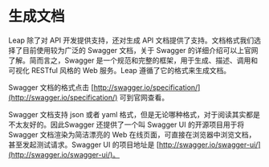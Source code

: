 # 生成文档

Leap 除了对 API 开发提供支持，还对生成 API 文档提供了支持。文档格式我们选择了目前使用较为广泛的 Swagger 文档，关于 Swagger 的详细介绍可以上官网了解。简而言之，Swagger 是一个规范和完整的框架，用于生成、描述、调用和可视化 RESTful 风格的 Web 服务。Leap 遵循了它的格式来生成文档。

Swagger 文档的格式点击 [http://swagger.io/specification/](http://swagger.io/specification/) 可到官网查看。

Swagger 文档支持 json 或者 yaml 格式，但是无论哪种格式，对于阅读其实都是不太友好的。因此Swagger 还提供了一个叫 Swagger UI 的开源项目用于将 Swagger 文档渲染为简洁漂亮的 Web 在线页面，可直接在浏览器中浏览文档，甚至发起测试请求。Swagger UI 的项目地址是 [http://swagger.io/swagger-ui/](http://swagger.io/swagger-ui/)。